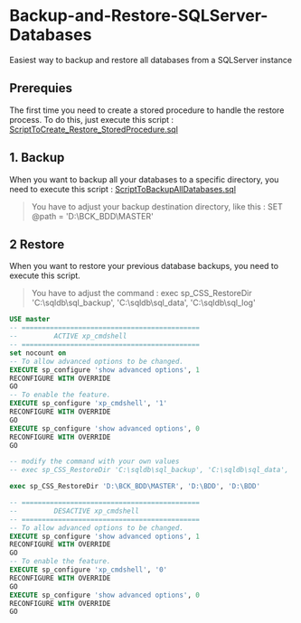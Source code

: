 # Backup-and-Restore-SQLServer-Databases
Easiest way to backup and restore all databases from a SQLServer instance

## Prerequies
The first time you need to create a stored procedure to handle the restore process.
To do this, just execute this script : [ScriptToCreate_Restore_StoredProcedure.sql](ScriptToCreate_Restore_StoredProcedure.sql])

## 1. Backup
When you want to backup all your databases to a specific directory, you need to execute this script :  [ScriptToBackupAllDatabases.sql](ScriptToBackupAllDatabases.sql])
> You have to adjust your backup destination directory, like this : SET @path = 'D:\BCK_BDD\MASTER\'  

## 2 Restore
When you want to restore your previous database backups, you need to execute this script.
> You have to adjust the command : exec sp_CSS_RestoreDir 'C:\sqldb\sql_backup', 'C:\sqldb\sql_data', 'C:\sqldb\sql_log'

```sql
USE master
-- ============================================
--         ACTIVE xp_cmdshell
-- ============================================
set nocount on
-- To allow advanced options to be changed.
EXECUTE sp_configure 'show advanced options', 1
RECONFIGURE WITH OVERRIDE
GO
-- To enable the feature. 
EXECUTE sp_configure 'xp_cmdshell', '1'
RECONFIGURE WITH OVERRIDE
GO 
EXECUTE sp_configure 'show advanced options', 0
RECONFIGURE WITH OVERRIDE
GO

-- modify the command with your own values
-- exec sp_CSS_RestoreDir 'C:\sqldb\sql_backup', 'C:\sqldb\sql_data', 'C:\sqldb\sql_log'

exec sp_CSS_RestoreDir 'D:\BCK_BDD\MASTER', 'D:\BDD', 'D:\BDD'

-- ============================================
--         DESACTIVE xp_cmdshell
-- ============================================
-- To allow advanced options to be changed.
EXECUTE sp_configure 'show advanced options', 1
RECONFIGURE WITH OVERRIDE
GO
-- To enable the feature. 
EXECUTE sp_configure 'xp_cmdshell', '0'
RECONFIGURE WITH OVERRIDE
GO 
EXECUTE sp_configure 'show advanced options', 0
RECONFIGURE WITH OVERRIDE
GO
````
